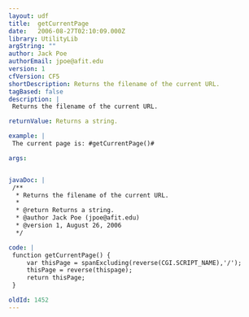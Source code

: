 ```yaml
---
layout: udf
title:  getCurrentPage
date:   2006-08-27T02:10:09.000Z
library: UtilityLib
argString: ""
author: Jack Poe
authorEmail: jpoe@afit.edu
version: 1
cfVersion: CF5
shortDescription: Returns the filename of the current URL.
tagBased: false
description: |
 Returns the filename of the current URL.

returnValue: Returns a string.

example: |
 The current page is: #getCurrentPage()#

args:


javaDoc: |
 /**
  * Returns the filename of the current URL.
  * 
  * @return Returns a string. 
  * @author Jack Poe (jpoe@afit.edu) 
  * @version 1, August 26, 2006 
  */

code: |
 function getCurrentPage() {
     var thisPage = spanExcluding(reverse(CGI.SCRIPT_NAME),'/');
     thisPage = reverse(thispage);
     return thisPage;
 }

oldId: 1452
---
```


